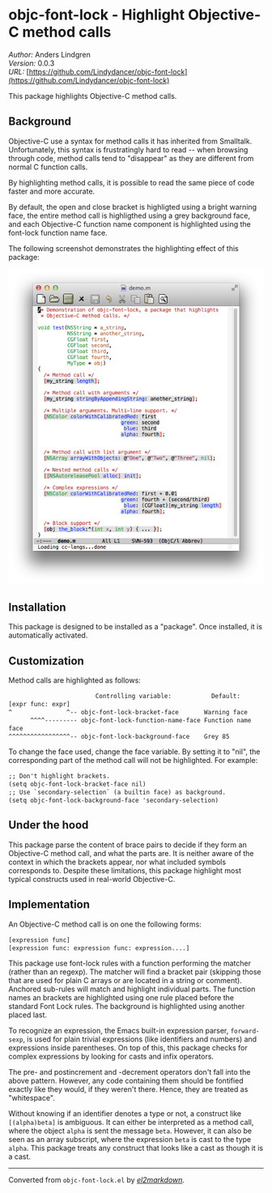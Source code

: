 # objc-font-lock - Highlight Objective-C method calls

*Author:* Anders Lindgren<br>
*Version:* 0.0.3<br>
*URL:* [https://github.com/Lindydancer/objc-font-lock](https://github.com/Lindydancer/objc-font-lock)<br>

This package highlights Objective-C method calls.

## Background

Objective-C use a syntax for method calls it has inherited from
Smalltalk. Unfortunately, this syntax is frustratingly hard to read
-- when browsing through code, method calls tend to "disappear" as
they are different from normal C function calls.

By highlighting method calls, it is possible to read the same piece
of code faster and more accurate.

By default, the open and close bracket is highligted using a bright
warning face, the entire method call is highligthed using a grey
background face, and each Objective-C function name component is
highlighted using the font-lock function name face.

The following screenshot demonstrates the highlighting effect of
this package:

![See doc/demo.png for screenshot](doc/demo.png)

## Installation

This package is designed to be installed as a "package". Once
installed, it is automatically activated.

## Customization

Method calls are highlighted as follows:

                            Controlling variable:           Default:
    [expr func: expr]
    ^               ^-- objc-font-lock-bracket-face       Warning face
          ^^^^--------- objc-font-lock-function-name-face Function name face
    ^^^^^^^^^^^^^^^^^-- objc-font-lock-background-face    Grey 85

To change the face used, change the face variable. By setting it to
"nil", the corresponding part of the method call will not be
highlighted. For example:

    ;; Don't highlight brackets.
    (setq objc-font-lock-bracket-face nil)
    ;; Use `secondary-selection` (a builtin face) as background.
    (setq objc-font-lock-background-face 'secondary-selection)

## Under the hood

This package parse the content of brace pairs to decide if they
form an Objective-C method call, and what the parts are. It is
neither aware of the context in which the brackets appear, nor what
included symbols corresponds to. Despite these limitations, this
package highlight most typical constructs used in real-world
Objective-C.

## Implementation

An Objective-C method call is on one the following forms:

    [expression func]
    [expression func: expression func: expression....]

This package use font-lock rules with a function performing the
matcher (rather than an regexp). The matcher will find a bracket
pair (skipping those that are used for plain C arrays or are
located in a string or comment). Anchored sub-rules will match and
highlight individual parts. The function names an brackets are
highlighted using one rule placed before the standard Font Lock
rules. The background is highlighted using another placed last.

To recognize an expression, the Emacs built-in expression parser,
`forward-sexp`, is used for plain trivial expressions (like
identifiers and numbers) and expressions inside parentheses. On top
of this, this package checks for complex expressions by looking for
casts and infix operators.

The pre- and postincrement and -decrement operators don't fall into
the above pattern. However, any code containing them should be
fontified exactly like they would, if they weren't there. Hence,
they are treated as "whitespace".

Without knowing if an identifier denotes a type or not, a construct
like `[(alpha)beta]` is ambiguous. It can either be interpreted as
a method call, where the object `alpha` is sent the message `beta`.
However, it can also be seen as an array subscript, where the
expression `beta` is cast to the type `alpha`. This package treats
any construct that looks like a cast as though it is a cast.


---
Converted from `objc-font-lock.el` by [*el2markdown*](https://github.com/Lindydancer/el2markdown).
